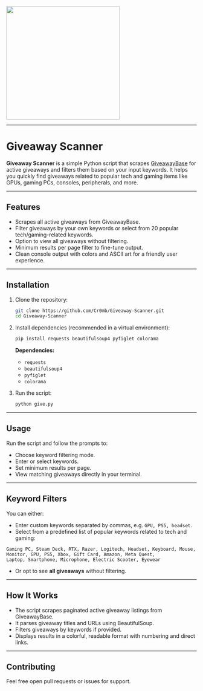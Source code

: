 <img src="https://github.com/user-attachments/assets/f0c9bba0-53ca-46fd-80f2-541d464b00ab" width="300" />


---

# Giveaway Scanner



**Giveaway Scanner** is a simple Python script that scrapes [GiveawayBase](https://giveawaybase.com) for active giveaways and filters them based on your input keywords. It helps you quickly find giveaways related to popular tech and gaming items like GPUs, gaming PCs, consoles, peripherals, and more.

---

## Features

* Scrapes all active giveaways from GiveawayBase.
* Filter giveaways by your own keywords or select from 20 popular tech/gaming-related keywords.
* Option to view all giveaways without filtering.
* Minimum results per page filter to fine-tune output.
* Clean console output with colors and ASCII art for a friendly user experience.

---

## Installation

1. Clone the repository:

   ```bash
   git clone https://github.com/Cr0mb/Giveaway-Scanner.git
   cd Giveaway-Scanner
   ```

2. Install dependencies (recommended in a virtual environment):

   ```bash
   pip install requests beautifulsoup4 pyfiglet colorama
   ```

   **Dependencies:**

   * `requests`
   * `beautifulsoup4`
   * `pyfiglet`
   * `colorama`

3. Run the script:

   ```bash
   python give.py
   ```

---

## Usage

Run the script and follow the prompts to:

* Choose keyword filtering mode.
* Enter or select keywords.
* Set minimum results per page.
* View matching giveaways directly in your terminal.

---

## Keyword Filters

You can either:

* Enter custom keywords separated by commas, e.g. `GPU, PS5, headset`.
* Select from a predefined list of popular keywords related to tech and gaming:

```
Gaming PC, Steam Deck, RTX, Razer, Logitech, Headset, Keyboard, Mouse,
Monitor, GPU, PS5, Xbox, Gift Card, Amazon, Meta Quest,
Laptop, Smartphone, Microphone, Electric Scooter, Eyewear
```

* Or opt to see **all giveaways** without filtering.

---

## How It Works

* The script scrapes paginated active giveaway listings from GiveawayBase.
* It parses giveaway titles and URLs using BeautifulSoup.
* Filters giveaways by keywords if provided.
* Displays results in a colorful, readable format with numbering and direct links.

---

## Contributing

Feel free open pull requests or issues for support.



